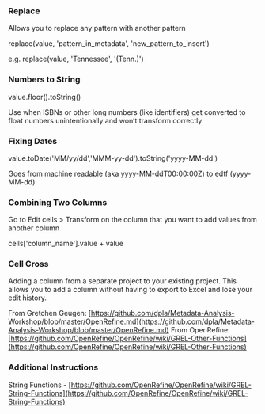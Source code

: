 ### Replace

Allows you to replace any pattern with another pattern

replace(value, 'pattern_in_metadata', 'new_pattern_to_insert')

e.g. replace(value, 'Tennessee', '(Tenn.)')


### Numbers to String

value.floor().toString()

Use when ISBNs or other long numbers (like identifiers) get converted to float numbers unintentionally and won’t transform correctly


### Fixing Dates

value.toDate('MM/yy/dd','MMM-yy-dd').toString('yyyy-MM-dd')

Goes from machine readable (aka yyyy-MM-ddT00:00:00Z) to edtf (yyyy-MM-dd)

### Combining Two Columns

Go to Edit cells > Transform on the column that you want to add values from another column

cells['column_name'].value + value


### Cell Cross

Adding a column from a separate project to your existing project. This allows you to add a column without having to export to Excel and lose your edit history.

From Gretchen Geugen:
[https://github.com/dpla/Metadata-Analysis-Workshop/blob/master/OpenRefine.md](https://github.com/dpla/Metadata-Analysis-Workshop/blob/master/OpenRefine.md)
From OpenRefine: 
[https://github.com/OpenRefine/OpenRefine/wiki/GREL-Other-Functions](https://github.com/OpenRefine/OpenRefine/wiki/GREL-Other-Functions) 

### Additional Instructions

String Functions - [https://github.com/OpenRefine/OpenRefine/wiki/GREL-String-Functions](https://github.com/OpenRefine/OpenRefine/wiki/GREL-String-Functions)


